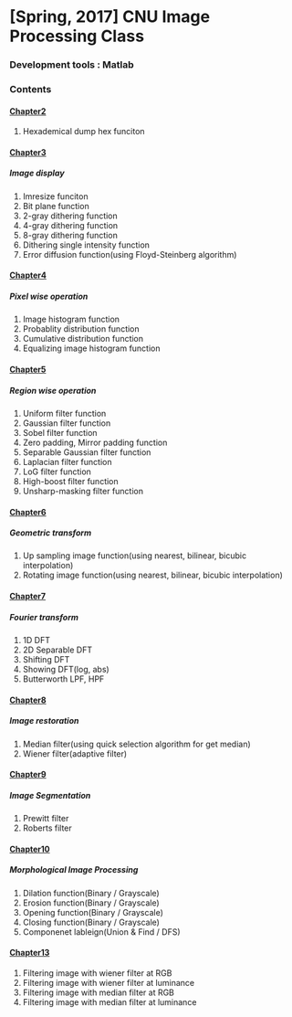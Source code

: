 # [Spring, 2017] CNU Image Processing Class

### Development tools : Matlab

### Contents

#### [Chapter2](https://github.com/Yoon-jae/Spring_2017_ImageProcessing/tree/master/Chapter2)
1. Hexademical dump hex funciton

#### [Chapter3](https://github.com/Yoon-jae/Spring_2017_ImageProcessing/tree/master/Chapter3)
##### Image display
1. Imresize funciton
2. Bit plane function
3. 2-gray dithering function
4. 4-gray dithering function
5. 8-gray dithering function
6. Dithering single intensity function
5. Error diffusion function(using Floyd-Steinberg algorithm)

#### [Chapter4](https://github.com/Yoon-jae/Spring_2017_ImageProcessing/tree/master/Chapter4)
##### Pixel wise operation
1. Image histogram function
2. Probablity distribution function
3. Cumulative distribution function
4. Equalizing image histogram function


#### [Chapter5](https://github.com/Yoon-jae/Spring_2017_ImageProcessing/tree/master/Chapter5)
##### Region wise operation
1. Uniform filter function
2. Gaussian filter function
3. Sobel filter function
4. Zero padding, Mirror padding function
5. Separable Gaussian filter function
6. Laplacian filter function
7. LoG filter function
8. High-boost filter function
9. Unsharp-masking filter function


#### [Chapter6](https://github.com/Yoon-jae/Spring_2017_ImageProcessing/tree/master/Chapter6)
##### Geometric transform
1. Up sampling image function(using nearest, bilinear, bicubic interpolation)
2. Rotating image function(using nearest, bilinear, bicubic interpolation)

#### [Chapter7](https://github.com/Yoon-jae/Spring_2017_ImageProcessing/tree/master/Chapter7)
##### Fourier transform
1. 1D DFT
2. 2D Separable DFT
3. Shifting DFT
4. Showing DFT(log, abs)
5. Butterworth LPF, HPF

#### [Chapter8](https://github.com/Yoon-jae/Spring_2017_ImageProcessing/tree/master/Chapter8)
##### Image restoration
1. Median filter(using quick selection algorithm for get median)
2. Wiener filter(adaptive filter)

#### [Chapter9](https://github.com/Yoon-jae/Spring_2017_ImageProcessing/tree/master/Chapter9)
##### Image Segmentation
1. Prewitt filter
2. Roberts filter

#### [Chapter10](https://github.com/Yoon-jae/Spring_2017_ImageProcessing/tree/master/Chapter10)
##### Morphological Image Processing
1. Dilation function(Binary / Grayscale)
2. Erosion function(Binary / Grayscale)
3. Opening function(Binary / Grayscale)
4. Closing function(Binary / Grayscale)
5. Componenet lableign(Union & Find / DFS)

#### [Chapter13](https://github.com/Yoon-jae/Spring_2017_ImageProcessing/tree/master/Chapter12)
1. Filtering image with wiener filter at RGB
2. Filtering image with wiener filter at luminance
3. Filtering image with median filter at RGB
4. Filtering image with median filter at luminance
